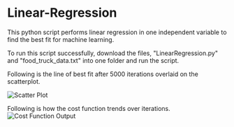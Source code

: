 # Linear-Regression
This python script performs linear regression in one independent variable to find the best fit for machine learning.

To run this script successfully, download the files, "LinearRegression.py" and "food_truck_data.txt" into one folder and run the script.

Following is the line of best fit after 5000 iterations overlaid on the scatterplot.

![Scatter Plot](https://user-images.githubusercontent.com/75154810/152836780-af1f15b0-e73f-485c-99dd-1de9ed0bef2b.png)

Following is how the cost function trends over iterations.
![Cost Function Output](https://user-images.githubusercontent.com/75154810/152837002-2595eedd-0621-43d8-896b-0047a2652f00.png)
